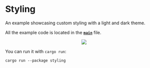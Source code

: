 # Styling
An example showcasing custom styling with a light and dark theme.

All the example code is located in the __[`main`](src/main.rs)__ file.

<div align="center">
  <img src="https://iced.rs/examples/styling.gif">
</div>

You can run it with `cargo run`:
```
cargo run --package styling
```
